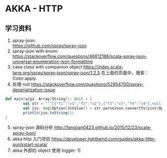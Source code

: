 # AKKA - HTTP
## 学习资料
1. spray-json:    
    https://github.com/spray/spray-json
2. spray-json with enum:
    https://stackoverflow.com/questions/46612186/scala-spray-json-universal-enumeration-json-formatting
3. case class with companion object
    https://index.scala-lang.org/spray/spray-json/spray-json/1.2.5
    在上面的页面中，搜索：Color.apply
4. 处理 null
    https://stackoverflow.com/questions/52854700/spray-deserialization-issue 
```scala
def main(args: Array[String]): Unit = {
        val str = """[{"f1":"v1","f2":"v2"},{"f3":"v3","f4":"v4"},null,null]"""
        val jsv: Seq[Option[JsValue]] = str.parseJson.convertTo[List[Option[JsValue]]]
        println(jsv.toString())
}
```
5. spray-json 源码分析
    http://fangjian0423.github.io/2015/12/23/scala-spray-json/
5. akka http 入门项目
    https://developer.lightbend.com/guides/akka-http-quickstart-scala/
6. akka 外部的 object 使用 logger:
    1)